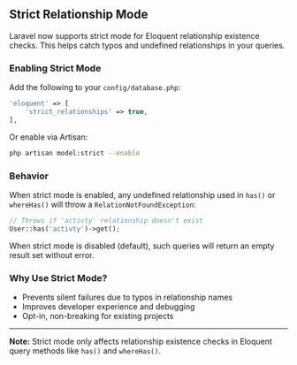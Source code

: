 ## Strict Relationship Mode

Laravel now supports strict mode for Eloquent relationship existence checks. This helps catch typos and undefined relationships in your queries.

### Enabling Strict Mode

Add the following to your `config/database.php`:

```php
'eloquent' => [
    'strict_relationships' => true,
],
```

Or enable via Artisan:

```bash
php artisan model:strict --enable
```

### Behavior

When strict mode is enabled, any undefined relationship used in `has()` or `whereHas()` will throw a `RelationNotFoundException`:

```php
// Throws if 'activty' relationship doesn't exist
User::has('activty')->get();
```

When strict mode is disabled (default), such queries will return an empty result set without error.

### Why Use Strict Mode?

- Prevents silent failures due to typos in relationship names
- Improves developer experience and debugging
- Opt-in, non-breaking for existing projects

---

**Note:** Strict mode only affects relationship existence checks in Eloquent query methods like `has()` and `whereHas()`.
